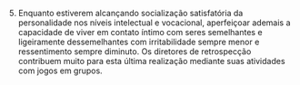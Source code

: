 ﻿5. Enquanto estiverem alcançando socialização satisfatória da personalidade nos níveis intelectual e vocacional, aperfeiçoar ademais a capacidade de viver em contato íntimo com seres semelhantes e ligeiramente dessemelhantes com irritabilidade sempre menor e ressentimento sempre diminuto. Os diretores de retrospecção contribuem muito para esta última realização mediante suas atividades com jogos em grupos.